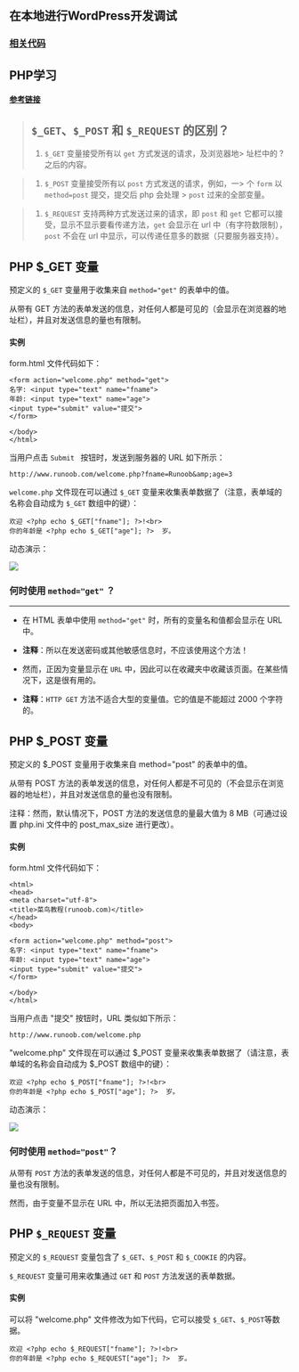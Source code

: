 
## 在本地进行WordPress开发调试

### [相关代码](https://github.com/cnyy7/wordpress_learing "相关代码") 

## PHP学习 ##
#### [参考链接](http://www.runoob.com/php/php-tutorial.html "PHP 教程 | 菜鸟教程") ####

> ## `$_GET`、`$_POST` 和 `$_REQUEST` 的区别？ ##
> 1. `$_GET` 变量接受所有以 `get`  方式发送的请求，及浏览器地> 址栏中的 ? 之后的内容。

> 1. `$_POST` 变量接受所有以 `post` 方式发送的请求，例如，一> 个 `form` 以 `method=post` 提交，提交后 php 会处理 > `post` 过来的全部变量。

> 1. `$_REQUEST` 支持两种方式发送过来的请求，即 `post` 和 `get` 它都可以接受，显示不显示要看传递方法，`get` 会显示在 url 中（有字符数限制），`post` 不会在 url 中显示，可以传递任意多的数据（只要服务器支持）。

## PHP $_GET 变量 ##
预定义的 `$_GET` 变量用于收集来自 `method="get"` 的表单中的值。

从带有 GET 方法的表单发送的信息，对任何人都是可见的（会显示在浏览器的地址栏），并且对发送信息的量也有限制。
#### 实例 ####
form.html 文件代码如下：
	<html>
	<head>
	<meta charset="utf-8">
	<title>菜鸟教程(runoob.com)</title>
	</head>
	<body>
	
	<form action="welcome.php" method="get">
	名字: <input type="text" name="fname">
	年龄: <input type="text" name="age">
	<input type="submit" value="提交">
	</form>
	
	</body>
	</html>

当用户点击 `Submit ` 按钮时，发送到服务器的 URL 如下所示：

	http://www.runoob.com/welcome.php?fname=Runoob&amp;age=3

`welcome.php` 文件现在可以通过 `$_GET` 变量来收集表单数据了（注意，表单域的名称会自动成为 `$_GET` 数组中的键）：

	欢迎 <?php echo $_GET["fname"]; ?>!<br>
	你的年龄是 <?php echo $_GET["age"]; ?>  岁。

动态演示：

![](http://i1.bvimg.com/602998/d527c658f0a6268c.gif)



### 何时使用 `method="get"` ？ ###
---

- 在 HTML 表单中使用 `method="get"` 时，所有的变量名和值都会显示在 URL 中。

- **注释**：所以在发送密码或其他敏感信息时，不应该使用这个方法！

- 然而，正因为变量显示在 `URL` 中，因此可以在收藏夹中收藏该页面。在某些情况下，这是很有用的。

- **注释**：`HTTP GET` 方法不适合大型的变量值。它的值是不能超过 2000 个字符的。

## PHP $_POST 变量 ##
预定义的 $_POST 变量用于收集来自 method="post" 的表单中的值。

从带有 POST 方法的表单发送的信息，对任何人都是不可见的（不会显示在浏览器的地址栏），并且对发送信息的量也没有限制。

注释：然而，默认情况下，POST 方法的发送信息的量最大值为 8 MB（可通过设置 php.ini 文件中的 post_max_size 进行更改）。
#### 实例 ####

form.html 文件代码如下：

	<html>
	<head>
	<meta charset="utf-8">
	<title>菜鸟教程(runoob.com)</title>
	</head>
	<body>
	
	<form action="welcome.php" method="post">
	名字: <input type="text" name="fname">
	年龄: <input type="text" name="age">
	<input type="submit" value="提交">
	</form>
	
	</body>
	</html>

当用户点击 "提交" 按钮时，URL 类似如下所示：

	http://www.runoob.com/welcome.php
"welcome.php" 文件现在可以通过 $_POST 变量来收集表单数据了（请注意，表单域的名称会自动成为 $_POST 数组中的键）：
	
	欢迎 <?php echo $_POST["fname"]; ?>!<br>
	你的年龄是 <?php echo $_POST["age"]; ?>  岁。
动态演示：

![](http://i4.bvimg.com/602998/cdaba2a44061e411.gif)
### 何时使用 `method="post"`？ ###
从带有 `POST` 方法的表单发送的信息，对任何人都是不可见的，并且对发送信息的量也没有限制。

然而，由于变量不显示在 URL 中，所以无法把页面加入书签。
## PHP `$_REQUEST` 变量 ##

预定义的 `$_REQUEST` 变量包含了 `$_GET`、`$_POST` 和 `$_COOKIE` 的内容。

`$_REQUEST` 变量可用来收集通过 `GET` 和 `POST` 方法发送的表单数据。

#### 实例 ####
可以将 "welcome.php" 文件修改为如下代码，它可以接受 `$_GET`、`$_POST`等数据。

	欢迎 <?php echo $_REQUEST["fname"]; ?>!<br>
	你的年龄是 <?php echo $_REQUEST["age"]; ?>  岁。

